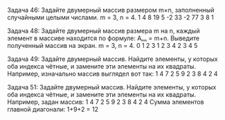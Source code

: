 Задача 46: Задайте двумерный массив размером m×n,
заполненный случайными целыми числами.
m = 3, n = 4.
1 4 8 19
5 -2 33 -2
77 3 8 1

Задача 48: Задайте двумерный массив размера m на n,
каждый элемент в массиве находится по формуле: Aₙₙ = m+n.
Выведите полученный массив на экран.
m = 3, n = 4.
0 1 2 3
1 2 3 4
2 3 4 5

Задача 49: Задайте двумерный массив. Найдите элементы, у
которых оба индекса чётные, и замените эти элементы на их
квадраты.
Например, изначально массив
 выглядел вот так:
1 4 7 2
5 9 2 3
8 4 2 4

Задача 51: Задайте двумерный массив. Найдите элементы, у
которых оба индекса чётные, и замените эти элементы на их
квадраты.
Например, задан массив:
1 4 7 2
5 9 2 3
8 4 2 4
Сумма элементов главной диагонали: 1+9+2 = 12